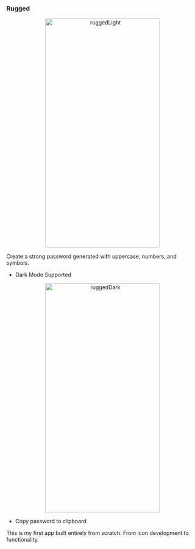 ### Rugged

<p align="center">
<img src="https://user-images.githubusercontent.com/2793158/70199891-bdfd0480-16c7-11ea-98ad-e916d5abf0c7.png" alt="ruggedLight"
title="rugged app light" width="300" height="600" />
</p>

Create a strong password generated with uppercase, numbers, and symbols. 


* Dark Mode Supported

<p align="center">
<img src="https://user-images.githubusercontent.com/2793158/70199698-2e575600-16c7-11ea-80fd-65d1136e67ed.png" alt="ruggedDark"
title="rugged app dark" width="300" height="600" />
</p>

* Copy password to clipboard


This is my first app built entirely from scratch. From icon development to functionality. 
